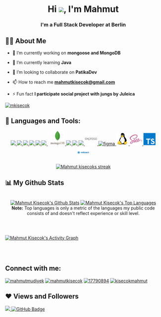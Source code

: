 
<h1 align="center">Hi <img src="https://raw.githubusercontent.com/MartinHeinz/MartinHeinz/master/wave.gif" width="30px">, I'm Mahmut</h1>
<h3 align="center">I'm a Full Stack Developer at Berlin</h3>


## 🙋‍♂️ About Me

- 🔭 I’m currently working on **mongoose and MongoDB**

- 🌱 I’m currently learning **Java**

- 👯 I’m looking to collaborate on **PatikaDev**

- 📫 How to reach me **mahmutkisecok@gmail.com**

- ⚡ Fun fact **I participate social project with jungs by Juleica**

<p align="left"> <a href="https://github.com/ryo-ma/github-profile-trophy"><img src="https://github-profile-trophy.vercel.app/?username=mkisecok" alt="mkisecok" /></a> </p>

## 🚀 Languages and Tools:

<p align="center"> 
    <a href="https://reactjs.org/" target="_blank"> <img src="https://img.icons8.com/color/48/000000/react-native.png"/> </a> 
    <a href="https://developer.mozilla.org/en-US/docs/Web/JavaScript" target="_blank"> <img src="https://img.icons8.com/color/48/000000/javascript.png"/> </a> 
    <a href="https://www.w3.org/html/" target="_blank"> <img src="https://img.icons8.com/color/48/000000/html-5.png"/> </a> 
    <a href="https://www.w3schools.com/css/" target="_blank"> <img src="https://img.icons8.com/color/48/000000/css3.png"/> </a> 
    <a href="https://getbootstrap.com" target="_blank"> <img src="https://img.icons8.com/color/48/000000/bootstrap.png"/> </a> 
    <a style="padding-right:8px;" href="https://nodejs.org" target="_blank"> <img src="https://img.icons8.com/color/48/000000/nodejs.png"/> </a>
    <a href="https://www.mongodb.com/" target="_blank"> <img src="https://raw.githubusercontent.com/devicons/devicon/master/icons/mongodb/mongodb-original-wordmark.svg" alt="mongodb" width="48" height="48"/> </a> 
    <a href="https://firebase.google.com/" target="_blank"> <img src="https://img.icons8.com/color/48/000000/firebase.png"/> </a>    
    <a href="https://git-scm.com/" target="_blank"> <img src="https://img.icons8.com/color/48/000000/git.png"/> </a>  
    <a href="https://redux.js.org" target="_blank"> <img src="https://img.icons8.com/color/48/000000/redux.png"/> </a>
     <a href="https://expressjs.com" target="_blank"> <img src="https://raw.githubusercontent.com/devicons/devicon/master/icons/express/express-original-wordmark.svg" alt="express" width="40" height="40"/> </a>
     <a href="https://www.figma.com/" target="_blank" rel="noreferrer"> <img src="https://www.vectorlogo.zone/logos/figma/figma-icon.svg" alt="figma" width="40" height="40"/> </a>  <a href="https://www.linux.org/" target="_blank" rel="noreferrer"> <img src="https://raw.githubusercontent.com/devicons/devicon/master/icons/linux/linux-original.svg" alt="linux" width="40" height="40"/> </a> <a href="https://sass-lang.com" target="_blank" rel="noreferrer"> <img src="https://raw.githubusercontent.com/devicons/devicon/master/icons/sass/sass-original.svg" alt="sass" width="40" height="40"/> </a>  <a href="https://www.typescriptlang.org/" target="_blank" rel="noreferrer"> <img src="https://raw.githubusercontent.com/devicons/devicon/master/icons/typescript/typescript-original.svg" alt="typescript" width="40" height="40"/> </a> <a href="https://webpack.js.org" target="_blank" rel="noreferrer"> <img src="https://raw.githubusercontent.com/devicons/devicon/d00d0969292a6569d45b06d3f350f463a0107b0d/icons/webpack/webpack-original-wordmark.svg" alt="webpack" width="40" height="40"/> </a> 
</p> 


 <p align="center">
    <a href="https://github.com/mkisecok/github-readme-streak-stats">
        <img title="🔥 Get streak stats for your profile at git.io/streak-stats" alt="Mahmut kisecoks streak" src="https://github-readme-streak-stats.herokuapp.com/?user=mkisecok&theme=great-gatsby&hide_border=true&stroke=0000&background=060A0CD0"/>
    </a>
</p>

## 📊 My Github Stats
<p align="center">
  <br/>
    <a href="https://github.com/mkisecok/github-readme-stats"><img alt="Mahmut Kisecok's Github Stats" src="https://github-readme-stats.vercel.app/api?username=mkisecok&show_icons=true&count_private=true&theme=gruvbox&hide_border=true&bg_color=060A0CD0" /></a>
  <a href="https://github.com/mkisecok/github-readme-stats"><img alt="Mahmut Kisecok's Top Languages" src="https://github-readme-stats.vercel.app/api/top-langs/?username=mkisecok&langs_count=8&count_private=true&layout=compact&theme=gruvbox&hide_border=true&bg_color=060A0CD0" /></a>
   
   
    
  <br/>
  <b>Note:</b> Top languages is only a metric of the languages my public code consists of and doesn't reflect experience or skill level.
 </p>

<br/>
<br/>

<a href="https://github.com/mkisecok/github-readme-activity-graph"><img alt="Mahmut Kisecok's Activity Graph" src="https://activity-graph.herokuapp.com/graph?username=mkisecok&bg_color=060A0CD0&color=ff9900&line=ffa31a&point=fff5e6&hide_border=true" /></a>

<br/>
<br/>

## Connect with me:
<p align="left">

<a href="https://twitter.com/mahmutmudiyek" target="blank"><img align="center" src="https://raw.githubusercontent.com/rahuldkjain/github-profile-readme-generator/master/src/images/icons/Social/twitter.svg" alt="mahmutmudiyek" height="30" width="40" /></a>
<a href="https://linkedin.com/in/mahmutkisecok" target="blank"><img align="center" src="https://raw.githubusercontent.com/rahuldkjain/github-profile-readme-generator/master/src/images/icons/Social/linked-in-alt.svg" alt="mahmutkisecok" height="30" width="40" /></a>
<a href="https://stackoverflow.com/users/17790894" target="blank"><img align="center" src="https://raw.githubusercontent.com/rahuldkjain/github-profile-readme-generator/master/src/images/icons/Social/stack-overflow.svg" alt="17790894" height="30" width="40" /></a>
<a href="https://instagram.com/kisecokmahmut" target="blank"><img align="center" src="https://raw.githubusercontent.com/rahuldkjain/github-profile-readme-generator/master/src/images/icons/Social/instagram.svg" alt="kisecokmahmut" height="30" width="40" /></a>


</p>

## ❤ Views and Followers
<a href="https://github.com/Meghna-DAS/github-profile-views-counter">
    <img src="https://komarev.com/ghpvc/?username=mkisecok">
</a>
<a href="https://github.com/mkisecok?tab=followers"><img src="https://img.shields.io/github/followers/mkisecok?label=Followers&style=social" alt="GitHub Badge"></a> 

